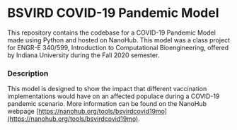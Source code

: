 #  BSVIRD COVID-19 Pandemic Model 
This repository contains the codebase for a COVID-19 Pandemic Model made using Python and hosted on NanoHub. This model was a class project for ENGR-E 340/599, Introduction to Computational Bioengineering, offered by Indiana University during the Fall 2020 semester. 

### Description
This model is designed to show the impact that different vaccination implementations would have on an affected populace during a COVID-19 pandemic scenario. More information can be found on the NanoHub webpage [https://nanohub.org/tools/bsvirdcovid19mo](https://nanohub.org/tools/bsvirdcovid19mo).
